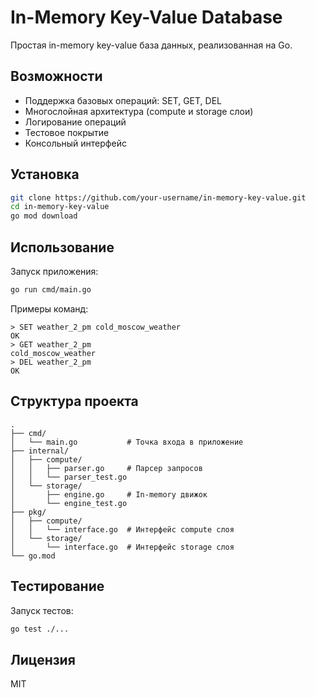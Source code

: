 # In-Memory Key-Value Database

Простая in-memory key-value база данных, реализованная на Go.

## Возможности

- Поддержка базовых операций: SET, GET, DEL
- Многослойная архитектура (compute и storage слои)
- Логирование операций
- Тестовое покрытие
- Консольный интерфейс

## Установка

```bash
git clone https://github.com/your-username/in-memory-key-value.git
cd in-memory-key-value
go mod download
```

## Использование

Запуск приложения:
```bash
go run cmd/main.go
```

Примеры команд:
```
> SET weather_2_pm cold_moscow_weather
OK
> GET weather_2_pm
cold_moscow_weather
> DEL weather_2_pm
OK
```

## Структура проекта

```
.
├── cmd/
│   └── main.go           # Точка входа в приложение
├── internal/
│   ├── compute/
│   │   ├── parser.go     # Парсер запросов
│   │   └── parser_test.go
│   └── storage/
│       ├── engine.go     # In-memory движок
│       └── engine_test.go
├── pkg/
│   ├── compute/
│   │   └── interface.go  # Интерфейс compute слоя
│   └── storage/
│       └── interface.go  # Интерфейс storage слоя
└── go.mod
```

## Тестирование

Запуск тестов:
```bash
go test ./...
```

## Лицензия

MIT 